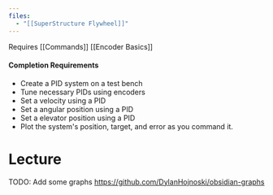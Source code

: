 ```yaml
---
files:
  - "[[SuperStructure Flywheel]]"
---
```

Requires 
[[Commands]]
[[Encoder Basics]]

#### Completion Requirements
- Create a PID system on a test bench
- Tune necessary PIDs using encoders
- Set a velocity using a PID
- Set a angular position using a PID
- Set a elevator position using a PID
- Plot the system's position, target, and error as you command it.


# Lecture

TODO:
Add some graphs
https://github.com/DylanHojnoski/obsidian-graphs






